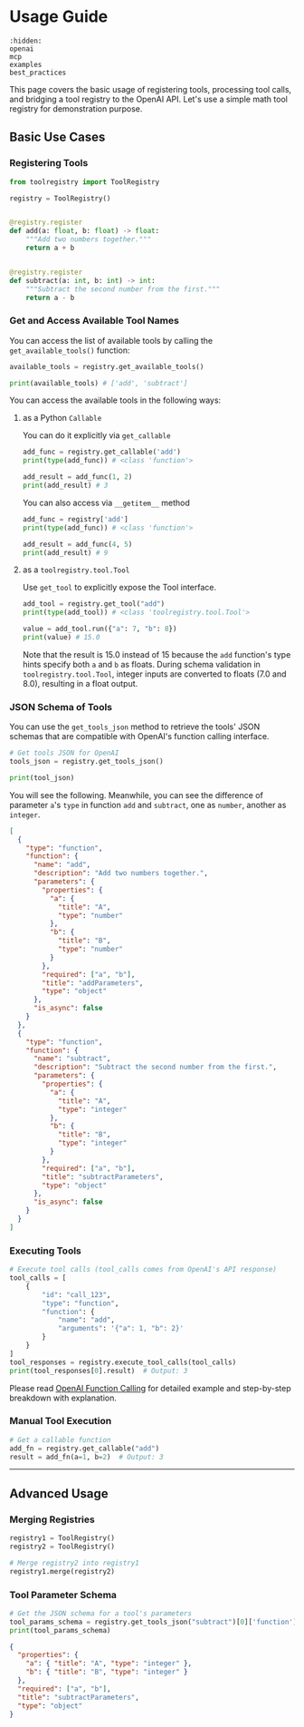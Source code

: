 # Usage Guide

```{toctree}
:hidden:
openai
mcp
examples
best_practices
```

This page covers the basic usage of registering tools, processing tool calls, and bridging a tool registry to the OpenAI API.
Let's use a simple math tool registry for demonstration purpose.

## Basic Use Cases

### Registering Tools

```python
from toolregistry import ToolRegistry

registry = ToolRegistry()


@registry.register
def add(a: float, b: float) -> float:
    """Add two numbers together."""
    return a + b


@registry.register
def subtract(a: int, b: int) -> int:
    """Subtract the second number from the first."""
    return a - b
```

### Get and Access Available Tool Names

You can access the list of available tools by calling the `get_available_tools()` function:

```python
available_tools = registry.get_available_tools()

print(available_tools) # ['add', 'subtract']
```

You can access the available tools in the following ways:

1. as a Python `Callable`

   You can do it explicitly via `get_callable`

   ```python
   add_func = registry.get_callable('add')
   print(type(add_func)) # <class 'function'>

   add_result = add_func(1, 2)
   print(add_result) # 3
   ```

   You can also access via `__getitem__` method

   ```python
   add_func = registry['add']
   print(type(add_func)) # <class 'function'>

   add_result = add_func(4, 5)
   print(add_result) # 9
   ```

2. as a `toolregistry.tool.Tool`

   Use `get_tool` to explicitly expose the Tool interface.

   ```python
   add_tool = registry.get_tool("add")
   print(type(add_tool)) # <class 'toolregistry.tool.Tool'>

   value = add_tool.run({"a": 7, "b": 8})
   print(value) # 15.0
   ```

   Note that the result is 15.0 instead of 15 because the `add` function's type hints specify both `a` and `b` as floats. During schema validation in `toolregistry.tool.Tool`, integer inputs are converted to floats (7.0 and 8.0), resulting in a float output.

### JSON Schema of Tools

You can use the `get_tools_json` method to retrieve the tools' JSON schemas that are compatible with OpenAI's function calling interface.

```python
# Get tools JSON for OpenAI
tools_json = registry.get_tools_json()

print(tool_json)
```

You will see the following. Meanwhile, you can see the difference of parameter `a`'s `type` in function `add` and `subtract`, one as `number`, another as `integer`.

```json
[
  {
    "type": "function",
    "function": {
      "name": "add",
      "description": "Add two numbers together.",
      "parameters": {
        "properties": {
          "a": {
            "title": "A",
            "type": "number"
          },
          "b": {
            "title": "B",
            "type": "number"
          }
        },
        "required": ["a", "b"],
        "title": "addParameters",
        "type": "object"
      },
      "is_async": false
    }
  },
  {
    "type": "function",
    "function": {
      "name": "subtract",
      "description": "Subtract the second number from the first.",
      "parameters": {
        "properties": {
          "a": {
            "title": "A",
            "type": "integer"
          },
          "b": {
            "title": "B",
            "type": "integer"
          }
        },
        "required": ["a", "b"],
        "title": "subtractParameters",
        "type": "object"
      },
      "is_async": false
    }
  }
]
```

### Executing Tools

```python
# Execute tool calls (tool_calls comes from OpenAI's API response)
tool_calls = [
    {
        "id": "call_123",
        "type": "function",
        "function": {
            "name": "add",
            "arguments": '{"a": 1, "b": 2}'
        }
    }
]
tool_responses = registry.execute_tool_calls(tool_calls)
print(tool_responses[0].result)  # Output: 3
```

Please read [OpenAI Function Calling](openai) for detailed example and step-by-step breakdown with explanation.

### Manual Tool Execution

```python
# Get a callable function
add_fn = registry.get_callable("add")
result = add_fn(a=1, b=2)  # Output: 3
```

---

## Advanced Usage

### Merging Registries

```python
registry1 = ToolRegistry()
registry2 = ToolRegistry()

# Merge registry2 into registry1
registry1.merge(registry2)
```

### Tool Parameter Schema

```python
# Get the JSON schema for a tool's parameters
tool_params_schema = registry.get_tools_json("subtract")[0]['function']['parameters']
print(tool_params_schema)
```

```json
{
  "properties": {
    "a": { "title": "A", "type": "integer" },
    "b": { "title": "B", "type": "integer" }
  },
  "required": ["a", "b"],
  "title": "subtractParameters",
  "type": "object"
}
```
